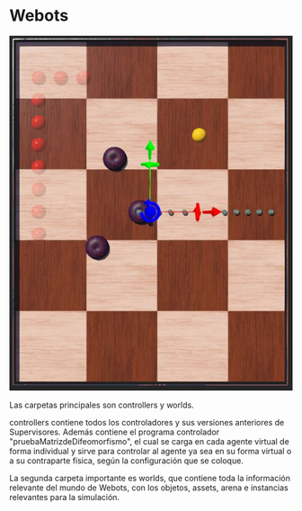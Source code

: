 # Webots
![alt text](https://github.com/rod19131/tesisAlejandro/blob/main/Documentos/figuras/mundoRobotat.JPG)

Las carpetas principales son controllers y worlds.

controllers contiene todos los controladores y sus versiones anteriores de Supervisores. Además contiene el programa controlador "pruebaMatrizdeDifeomorfismo", el cual se carga en cada agente virtual de forma individual y sirve para controlar al agente ya sea en su forma virtual o a su contraparte física, según la configuración que se coloque. 

La segunda carpeta importante es worlds, que contiene toda la información relevante del mundo de Webots, con los objetos, assets, arena e instancias relevantes para la simulación.
